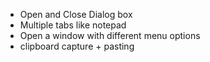 - Open and Close Dialog box
- Multiple tabs like notepad
- Open a window with different menu options
- clipboard capture + pasting


